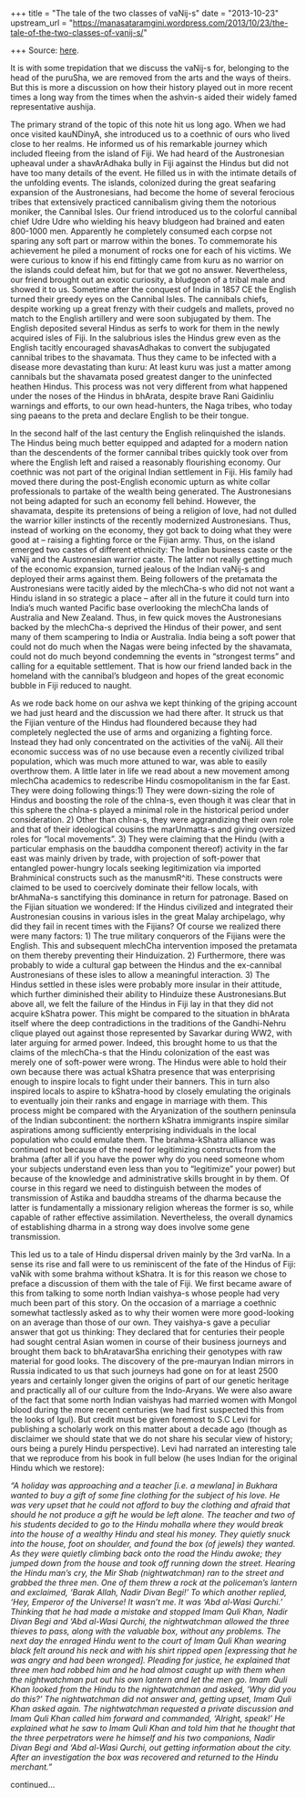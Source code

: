 +++
title = "The tale of the two classes of vaNij-s"
date = "2013-10-23"
upstream_url = "https://manasataramgini.wordpress.com/2013/10/23/the-tale-of-the-two-classes-of-vanij-s/"

+++
Source: [here](https://manasataramgini.wordpress.com/2013/10/23/the-tale-of-the-two-classes-of-vanij-s/).

It is with some trepidation that we discuss the vaNij-s for, belonging to the head of the puruSha, we are removed from the arts and the ways of theirs. But this is more a discussion on how their history played out in more recent times a long way from the times when the ashvin-s aided their widely famed representative aushija.

The primary strand of the topic of this note hit us long ago. When we had once visited kauNDinyA, she introduced us to a coethnic of ours who lived close to her realms. He informed us of his remarkable journey which included fleeing from the island of Fiji. We had heard of the Austronesian upheaval under a shavArAdhaka bully in Fiji against the Hindus but did not have too many details of the event. He filled us in with the intimate details of the unfolding events. The islands, colonized during the great seafaring expansion of the Austronesians, had become the home of several ferocious tribes that extensively practiced cannibalism giving them the notorious moniker, the Cannibal Isles. Our friend introduced us to the colorful cannibal chief Udre Udre who wielding his heavy bludgeon had brained and eaten 800-1000 men. Apparently he completely consumed each corpse not sparing any soft part or marrow within the bones. To commemorate his achievement he piled a monument of rocks one for each of his victims. We were curious to know if his end fittingly came from kuru as no warrior on the islands could defeat him, but for that we got no answer. Nevertheless, our friend brought out an exotic curiosity, a bludgeon of a tribal male and showed it to us. Sometime after the conquest of India in 1857 CE the English turned their greedy eyes on the Cannibal Isles. The cannibals chiefs, despite working up a great frenzy with their cudgels and mallets, proved no match to the English artillery and were soon subjugated by them. The English deposited several Hindus as serfs to work for them in the newly acquired isles of Fiji. In the salubrious isles the Hindus grew even as the English tacitly encouraged shavasAdhakas to convert the subjugated cannibal tribes to the shavamata. Thus they came to be infected with a disease more devastating than kuru: At least kuru was just a matter among cannibals but the shavamata posed greatest danger to the uninfected heathen Hindus. This process was not very different from what happened under the noses of the Hindus in bhArata, despite brave Rani Gaidinliu warnings and efforts, to our own head-hunters, the Naga tribes, who today sing paeans to the preta and declare English to be their tongue.

In the second half of the last century the English relinquished the islands. The Hindus being much better equipped and adapted for a modern nation than the descendents of the former cannibal tribes quickly took over from where the English left and raised a reasonably flourishing economy. Our coethnic was not part of the original Indian settlement in Fiji. His family had moved there during the post-English economic upturn as white collar professionals to partake of the wealth being generated. The Austronesians not being adapted for such an economy fell behind. However, the shavamata, despite its pretensions of being a religion of love, had not dulled the warrior killer instincts of the recently modernized Austronesians. Thus, instead of working on the economy, they got back to doing what they were good at – raising a fighting force or the Fijian army. Thus, on the island emerged two castes of different ethnicity: The Indian business caste or the vaNij and the Austronesian warrior caste. The latter not really getting much of the economic expansion, turned jealous of the Indian vaNij-s and deployed their arms against them. Being followers of the pretamata the Austronesians were tacitly aided by the mlechCha-s who did not not want a Hindu island in so strategic a place – after all in the future it could turn into India’s much wanted Pacific base overlooking the mlechCha lands of Australia and New Zealand. Thus, in few quick moves the Austronesians backed by the mlechCha-s deprived the Hindus of their power, and sent many of them scampering to India or Australia. India being a soft power that could not do much when the Nagas were being infected by the shavamata, could not do much beyond condemning the events in “strongest terms” and calling for a equitable settlement. That is how our friend landed back in the homeland with the cannibal’s bludgeon and hopes of the great economic bubble in Fiji reduced to naught.

As we rode back home on our ashva we kept thinking of the griping account we had just heard and the discussion we had there after. It struck us that the Fijian venture of the Hindus had floundered because they had completely neglected the use of arms and organizing a fighting force. Instead they had only concentrated on the activities of the vaNij. All their economic success was of no use because even a recently civilized tribal population, which was much more attuned to war, was able to easily overthrow them. A little later in life we read about a new movement among mlechCha academics to redescribe Hindu cosmopolitanism in the far East. They were doing following things:1) They were down-sizing the role of Hindus and boosting the role of the chIna-s, even though it was clear that in this sphere the chIna-s played a minimal role in the historical period under consideration. 2) Other than chIna-s, they were aggrandizing their own role and that of their ideological cousins the marUnmatta-s and giving oversized roles for “local movements”. 3) They were claiming that the Hindu (with a particular emphasis on the bauddha component thereof) activity in the far east was mainly driven by trade, with projection of soft-power that entangled power-hungry locals seeking legitimization via imported Brahminical constructs such as the manusmR^iti. These constructs were claimed to be used to coercively dominate their fellow locals, with brAhmaNa-s sanctifying this dominance in return for patronage. Based on the Fijian situation we wondered: If the Hindus civilized and integrated their Austronesian cousins in various isles in the great Malay archipelago, why did they fail in recent times with the Fijians? Of course we realized there were many factors: 1) The true military conquerors of the Fijians were the English. This and subsequent mlechCha intervention imposed the pretamata on them thereby preventing their Hinduization. 2) Furthermore, there was probably to wide a cultural gap between the Hindus and the ex-cannibal Austronesians of these isles to allow a meaningful interaction. 3) The Hindus settled in these isles were probably more insular in their attitude, which further diminished their ability to Hinduize these Austronesians.But above all, we felt the failure of the Hindus in Fiji lay in that they did not acquire kShatra power. This might be compared to the situation in bhArata itself where the deep contradictions in the traditions of the Gandhi-Nehru clique played out against those represented by Savarkar during WW2, with later arguing for armed power. Indeed, this brought home to us that the claims of the mlechCha-s that the Hindu colonization of the east was merely one of soft-power were wrong. The Hindus were able to hold their own because there was actual kShatra presence that was enterprising enough to inspire locals to fight under their banners. This in turn also inspired locals to aspire to kShatra-hood by closely emulating the originals to eventually join their ranks and engage in marriage with them. This process might be compared with the Aryanization of the southern peninsula of the Indian subcontinent: the northern kShatra immigrants inspire similar aspirations among sufficiently enterprising individuals in the local population who could emulate them. The brahma-kShatra alliance was continued not because of the need for legitimizing constructs from the brahma (after all if you have the power why do you need someone whom your subjects understand even less than you to “legitimize” your power) but because of the knowledge and administrative skills brought in by them. Of course in this regard we need to distinguish between the modes of transmission of Astika and bauddha streams of the dharma because the latter is fundamentally a missionary religion whereas the former is so, while capable of rather effective assimilation. Nevertheless, the overall dynamics of establishing dharma in a strong way does involve some gene transmission.

This led us to a tale of Hindu dispersal driven mainly by the 3rd varNa. In a sense its rise and fall were to us reminiscent of the fate of the Hindus of Fiji: vaNik with some brahma without kShatra. It is for this reason we chose to preface a discussion of them with the tale of Fiji. We first became aware of this from talking to some north Indian vaishya-s whose people had very much been part of this story. On the occasion of a marriage a coethnic somewhat tactlessly asked as to why their women were more good-looking on an average than those of our own. They vaishya-s gave a peculiar answer that got us thinking: They declared that for centuries their people had sought central Asian women in course of their business journeys and brought them back to bhAratavarSha enriching their genotypes with raw material for good looks. The discovery of the pre-mauryan Indian mirrors in Russia indicated to us that such journeys had gone on for at least 2500 years and certainly longer given the origins of part of our genetic heritage and practically all of our culture from the Indo-Aryans. We were also aware of the fact that some north Indian vaishyas had married women with Mongol blood during the more recent centuries (we had first suspected this from the looks of Igul). But credit must be given foremost to S.C Levi for publishing a scholarly work on this matter about a decade ago
(though as disclaimer we should state that we do not share his secular
view of history; ours being a purely Hindu perspective). Levi had narrated an interesting tale that we reproduce from his book in full below (he uses Indian for the original Hindu which we restore):

*“A holiday was approaching and a teacher \[i.e. a mewlana\] in Bukhara wanted to buy a gift of some fine clothing for the subject of his love. He was very upset that he could not afford to buy the clothing and afraid that should he not produce a gift he would be left alone. The teacher and two of his students decided to go to the Hindu mohalla where they would break into the house of a wealthy Hindu and steal his money. They quietly snuck into the house, foot on shoulder, and found the box
(of jewels) they wanted. As they were quietly climbing back onto the
road the Hindu awoke; they jumped down from the house and took off running down the street. Hearing the Hindu man’s cry, the Mir Shab
(nightwatchman) ran to the street and grabbed the three men. One of them
threw a rock at the policeman’s lantern and exclaimed, ‘Barak Allah, Nadir Divan Begi!’ To which another replied, ‘Hey, Emperor of the Universe! It wasn’t me. It was ‘Abd al-Wasi Qurchi.’ Thinking that he had made a mistake and stopped Imam Quli Khan, Nadir Divan Begi and ‘Abd al-Wasi Qurchi, the nightwatchman allowed the three thieves to pass, along with the valuable box, without any problems. The next day the enraged Hindu went to the court of Imam Quli Khan wearing black felt around his neck and with his shirt ripped open \[expressing that he was angry and had been wronged\]. Pleading for justice, he explained that three men had robbed him and he had almost caught up with them when the nightwatchman put out his own lantern and let the men go. Imam Quli Khan looked from the Hindu to the nightwatchman and asked, ‘Why did you do this?’ The nightwatchman did not answer and, getting upset, Imam Quli Khan asked again. The nightwatchman requested a private discussion and Imam Quli Khan called him forward and commanded, ‘Alright, speak!’ He explained what he saw to Imam Quli Khan and told him that he thought that the three perpetrators were he himself and his two companions, Nadir Divan Begi and ‘Abd al-Wasi Qurchi, out getting information about the city. After an investigation the box was recovered and returned to the Hindu merchant.”*

continued…


